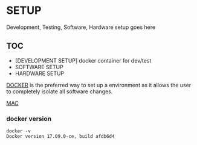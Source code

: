 # SETUP
Development, Testing, Software, Hardware setup goes here

## TOC

- [DEVELOPMENT SETUP] docker container for dev/test
- SOFTWARE SETUP
- HARDWARE SETUP

[DOCKER](https://www.docker.com/) is the preferred way to set up a environment as it allows the user to completely isolate all software changes.

[MAC](https://download.docker.com/mac/stable/Docker.dmg)

### docker version
```
docker -v
Docker version 17.09.0-ce, build afdb6d4
```
